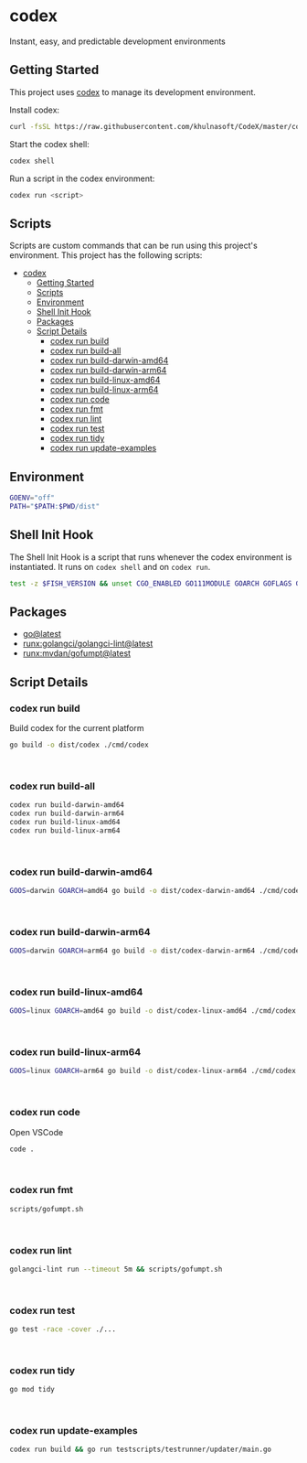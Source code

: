 <!-- gen-readme start - generated by https://github.com/khulnasoft/codex/ -->
# codex

Instant, easy, and predictable development environments

## Getting Started
This project uses [codex](https://github.com/khulnasoft/codex) to manage its development environment.

Install codex:
```sh
curl -fsSL https://raw.githubusercontent.com/khulnasoft/CodeX/master/codex | bash
```

Start the codex shell:
```sh 
codex shell
```

Run a script in the codex environment:
```sh
codex run <script>
```
## Scripts
Scripts are custom commands that can be run using this project's environment. This project has the following scripts:

- [codex](#codex)
  - [Getting Started](#getting-started)
  - [Scripts](#scripts)
  - [Environment](#environment)
  - [Shell Init Hook](#shell-init-hook)
  - [Packages](#packages)
  - [Script Details](#script-details)
    - [codex run build](#codex-run-build)
    - [codex run build-all](#codex-run-build-all)
    - [codex run build-darwin-amd64](#codex-run-build-darwin-amd64)
    - [codex run build-darwin-arm64](#codex-run-build-darwin-arm64)
    - [codex run build-linux-amd64](#codex-run-build-linux-amd64)
    - [codex run build-linux-arm64](#codex-run-build-linux-arm64)
    - [codex run code](#codex-run-code)
    - [codex run fmt](#codex-run-fmt)
    - [codex run lint](#codex-run-lint)
    - [codex run test](#codex-run-test)
    - [codex run tidy](#codex-run-tidy)
    - [codex run update-examples](#codex-run-update-examples)

## Environment

```sh
GOENV="off"
PATH="$PATH:$PWD/dist"
```

## Shell Init Hook
The Shell Init Hook is a script that runs whenever the codex environment is instantiated. It runs 
on `codex shell` and on `codex run`.
```sh
test -z $FISH_VERSION && unset CGO_ENABLED GO111MODULE GOARCH GOFLAGS GOMOD GOOS GOROOT GOTOOLCHAIN GOWORK
```

## Packages

* [go@latest](https://www.nixhub.io/packages/go)
* [runx:golangci/golangci-lint@latest](https://www.github.com/golangci/golangci-lint)
* [runx:mvdan/gofumpt@latest](https://www.github.com/mvdan/gofumpt)

## Script Details

### codex run build
Build codex for the current platform
```sh
go build -o dist/codex ./cmd/codex
```
&ensp;

### codex run build-all
```sh
codex run build-darwin-amd64
codex run build-darwin-arm64
codex run build-linux-amd64
codex run build-linux-arm64
```
&ensp;

### codex run build-darwin-amd64
```sh
GOOS=darwin GOARCH=amd64 go build -o dist/codex-darwin-amd64 ./cmd/codex
```
&ensp;

### codex run build-darwin-arm64
```sh
GOOS=darwin GOARCH=arm64 go build -o dist/codex-darwin-arm64 ./cmd/codex
```
&ensp;

### codex run build-linux-amd64
```sh
GOOS=linux GOARCH=amd64 go build -o dist/codex-linux-amd64 ./cmd/codex
```
&ensp;

### codex run build-linux-arm64
```sh
GOOS=linux GOARCH=arm64 go build -o dist/codex-linux-arm64 ./cmd/codex
```
&ensp;

### codex run code
Open VSCode
```sh
code .
```
&ensp;

### codex run fmt
```sh
scripts/gofumpt.sh
```
&ensp;

### codex run lint
```sh
golangci-lint run --timeout 5m && scripts/gofumpt.sh
```
&ensp;

### codex run test
```sh
go test -race -cover ./...
```
&ensp;

### codex run tidy
```sh
go mod tidy
```
&ensp;

### codex run update-examples
```sh
codex run build && go run testscripts/testrunner/updater/main.go
```
&ensp;



<!-- gen-readme end -->

